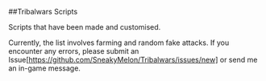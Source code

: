 ##Tribalwars Scripts

Scripts that have been made and customised.

Currently, the list involves farming and random fake attacks. If you encounter any errors, please submit an Issue[https://github.com/SneakyMelon/Tribalwars/issues/new] or send me an in-game message.
